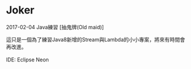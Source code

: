 # Joker
2017-02-04 Java練習 [抽鬼牌(Old maid)]

這只是一個為了練習Java8新增的Stream與Lambda的小小專案，將來有時間會再改進。
<br><br>
IDE: Eclipse Neon

